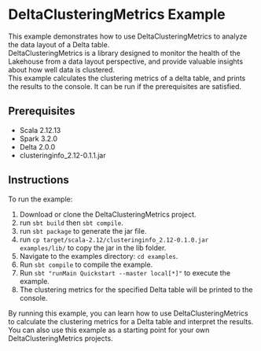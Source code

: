 # DeltaClusteringMetrics Example
This example demonstrates how to use DeltaClusteringMetrics to analyze the data layout of a Delta table.  
DeltaClusteringMetrics is a library designed to monitor the health of the Lakehouse from a data layout perspective, and provide valuable insights about how well data is clustered.   
This example calculates the clustering metrics of a delta table, and prints the results to the console. It can be run if the prerequisites are satisfied.

## Prerequisites  
- Scala 2.12.13
- Spark 3.2.0
- Delta 2.0.0  
- clusteringinfo_2.12-0.1.1.jar  

## Instructions  
To run the example:  
1. Download or clone the DeltaClusteringMetrics project.   
2. run ```sbt build``` then ```sbt compile```.  
3. run ```sbt package``` to generate the jar file.  
4. run ```cp target/scala-2.12/clusteringinfo_2.12-0.1.0.jar examples/lib/``` to copy the jar in the lib folder.  
5. Navigate to the examples directory: ```cd examples```.  
6. Run ```sbt compile``` to compile the example.  
7. Run ```sbt "runMain Quickstart --master local[*]"``` to execute the example.  
8. The clustering metrics for the specified Delta table will be printed to the console.    

By running this example, you can learn how to use DeltaClusteringMetrics to calculate the clustering metrics for a Delta table and interpret the results.  
You can also use this example as a starting point for your own DeltaClusteringMetrics projects.



